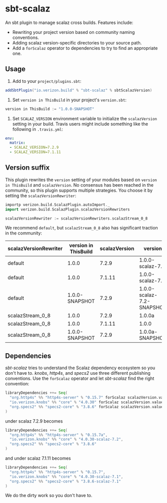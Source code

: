 # sbt-scalaz

An sbt plugin to manage scalaz cross builds.  Features include:

* Rewriting your project version based on community naming conventions.
* Adding scalaz version-specific directories to your source path.
* Add a `forScalaz` operator to dependencies to try to find an appropriate one.

## Usage

1. Add to your `project/plugins.sbt`:

```scala
addSbtPlugin("io.verizon.build" % "sbt-scalaz" % sbtScalazVersion)
```

1. Set `version in ThisBuild` in your project's `version.sbt`:

```scala
version in ThisBuild := "1.0.0-SNAPSHOT"
```

1. Set `SCALAZ_VERSION` environment variable to initialize the `scalazVersion` setting in your build.  Travis users might include something like the following in `.travis.yml`:

```yaml
env:
  matrix:
  - SCALAZ_VERSION=7.2.9
  - SCALAZ_VERSION=7.1.11
```

## Version suffix

This plugin rewrites the `version` setting of your modules based on
`version in ThisBuild` and `scalazVersion`.  No consensus has been
reached in the community, so this plugin supports multiple strategies.
You choose it by setting the `scalazVersionRewriter`:

```scala
importp verizon.build.ScalazPlugin.autoImport._
import verizon.build.ScalazPlugin.scalazVersionRewriters

scalazVersionRewriter := scalazVersionRewriters.scalazStream_0_8
```

We recommend `default`, but `scalazStream_0_8` also has significant
traction in the community:

scalazVersionRewriter | version in ThisBuild | scalazVersion | version
--------------------- | -------------------- | ------------- | -------------------------
default               | 1.0.0                | 7.2.9         | 1.0.0-scalaz-7.2
default               | 1.0.0                | 7.1.11        | 1.0.0-scalaz-7.1
default               | 1.0.0-SNAPSHOT       | 7.2.9         | 1.0.0-scalaz-7.2-SNAPSHOT
scalazStream_0_8      | 1.0.0                | 7.2.9         | 1.0.0a
scalazStream_0_8      | 1.0.0                | 7.1.11        | 1.0.0
scalazStream_0_8      | 1.0.0-SNAPSHOT       | 7.2.9         | 1.0.0a-SNAPSHOT

## Dependencies

_sbt-scalaz_ tries to understand the Scalaz dependency ecosystem so
you don't have to.  _knobs_, _http4s_, and _specs2_ use three
different publishing conventions.  Use the `forScalaz` operator and
let _sbt-scalaz_ find the right convention:

```scala
libraryDependencies ++= Seq(
  "org.http4s" %% "http4s-server" % "0.15.7" forScalaz scalazVersion.value,
  "io.verizon.knobs" %% "core" % "4.0.30" forScalaz scalazVersion.value,
  "org.specs2" %% "specs2-core" % "3.8.6" forScalaz scalazVersion.value 
)
```

under scalaz 7.2.9 becomes

```scala
libraryDependencies ++= Seq(
  "org.http4s" %% "http4s-server" % "0.15.7a",
  "io.verizon.knobs" %% "core" % "4.0.30-scalaz-7.2",
  "org.specs2" %% "specs2-core" % "3.8.6"
)
```

and under scalaz 7.1.11 becomes

```scala
libraryDependencies ++= Seq(
  "org.http4s" %% "http4s-server" % "0.15.7",
  "io.verizon.knobs" %% "core" % "4.0.30-scalaz-7.1",
  "org.specs2" %% "specs2-core" % "3.8.6-scalaz-7.1"
)
```

We do the dirty work so you don't have to.

